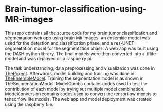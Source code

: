 # Brain-tumor-classification-using-MR-images
This repo contains all the source code for my brain tumor classification and segmentation web app using brain MR images. An ensemble model was used for the detection and classification phase, and a res-UNET segmentation model for the segmentation phase. A web app was built using the DASH python library. The final models were then converted into a .tflite model and was deployed on a raspberry pi. 


The task understanding, data preprocessing and visualization was done in [TheProject](TheProject.ipynb). 
Afterwards, model building and training was done in [TheEnsembleModel](TheEnsembleModel.ipynb). 
Training the segmentation model is as shown in TheSegmentationModel.
ModelCombo contains codes used to test the contribution of each model by trying out multiple model combination.
ModelConversion contains codes used to convert the tensorflow models to tensorflow lite models.
The web app and model deployment was created using the raspberry file.

